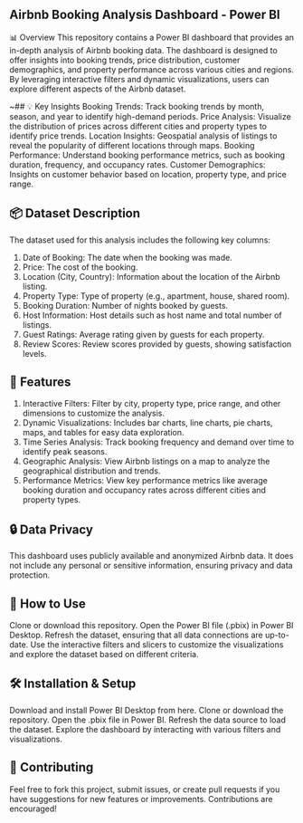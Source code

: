## Airbnb Booking Analysis Dashboard - Power BI
📊 Overview
This repository contains a Power BI dashboard that provides an in-depth analysis of Airbnb booking data. The dashboard is designed to offer insights into booking trends, price distribution, customer demographics, and property performance across various cities and regions. By leveraging interactive filters and dynamic visualizations, users can explore different aspects of the Airbnb dataset.

~## 💡 Key Insights
Booking Trends: Track booking trends by month, season, and year to identify high-demand periods.
Price Analysis: Visualize the distribution of prices across different cities and property types to identify price trends.
Location Insights: Geospatial analysis of listings to reveal the popularity of different locations through maps.
Booking Performance: Understand booking performance metrics, such as booking duration, frequency, and occupancy rates.
Customer Demographics: Insights on customer behavior based on location, property type, and price range.
## 📦 Dataset Description
The dataset used for this analysis includes the following key columns:

1. Date of Booking: The date when the booking was made.
2. Price: The cost of the booking.
3. Location (City, Country): Information about the location of the Airbnb listing.
4. Property Type: Type of property (e.g., apartment, house, shared room).
5. Booking Duration: Number of nights booked by guests.
6. Host Information: Host details such as host name and total number of listings.
7. Guest Ratings: Average rating given by guests for each property.
8. Review Scores: Review scores provided by guests, showing satisfaction levels.
## 🔧 Features
1. Interactive Filters: Filter by city, property type, price range, and other dimensions to customize the analysis.
2. Dynamic Visualizations: Includes bar charts, line charts, pie charts, maps, and tables for easy data exploration.
3. Time Series Analysis: Track booking frequency and demand over time to identify peak seasons.
4. Geographic Analysis: View Airbnb listings on a map to analyze the geographical distribution and trends.
5. Performance Metrics: View key performance metrics like average booking duration and occupancy rates across different cities and property types.
## 🔒 Data Privacy
This dashboard uses publicly available and anonymized Airbnb data. It does not include any personal or sensitive information, ensuring privacy and data protection.

## 🚀 How to Use
Clone or download this repository.
Open the Power BI file (.pbix) in Power BI Desktop.
Refresh the dataset, ensuring that all data connections are up-to-date.
Use the interactive filters and slicers to customize the visualizations and explore the dataset based on different criteria.
## 🛠️ Installation & Setup
Download and install Power BI Desktop from here.
Clone or download the repository.
Open the .pbix file in Power BI.
Refresh the data source to load the dataset.
Explore the dashboard by interacting with various filters and visualizations.
## 🤝 Contributing
Feel free to fork this project, submit issues, or create pull requests if you have suggestions for new features or improvements. Contributions are encouraged!


